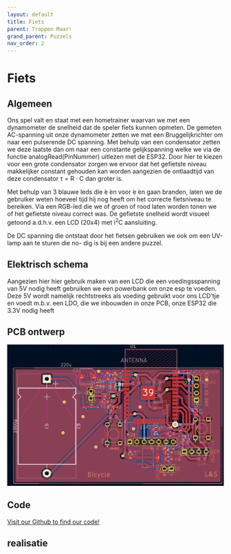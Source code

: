 ```yaml
---
layout: default
title: Fiets
parent: Trappen Maar!
grand_parent: Puzzels
nav_order: 2
---
```

# Fiets
## Algemeen

Ons spel valt en staat met een hometrainer waarvan we met een dynamometer de snelheid dat de speler fiets
kunnen opmeten. De gemeten AC-spanning uit onze dynamometer zetten we met een Bruggelijkrichter om
naar een pulserende DC spanning. Met behulp van een condensator zetten we deze laatste dan om naar een
constante gelijkspanning welke we via de functie analogRead(PinNummer) uitlezen met de ESP32.
Door hier te kiezen voor een grote condensator zorgen we ervoor dat het gefietste niveau makkelijker constant
gehouden kan worden aangezien de ontlaadtijd van deze condensator τ = R · C dan groter is.   

Met behulp van 3 blauwe leds die  ́e ́en voor  ́e ́en gaan branden, laten we de gebruiker weten hoeveel tijd
hij nog heeft om het correcte fietsniveau te bereiken. Via een RGB-led die we of groen of rood laten worden
tonen we of het gefietste niveau correct was. De gefietste snelheid wordt visueel getoond a.d.h.v. een LCD
(20x4) met i<sup>2</sup>C aansluiting.   

De DC spanning die ontstaat door het fietsen gebruiken we ook om een UV-lamp aan te sturen die no-
dig is bij een andere puzzel.

## Elektrisch schema
Aangezien hier hier gebruik maken van een LCD die een voedingsspanning van 5V nodig heeft gebruiken we
een powerbank om onze esp te voeden. Deze 5V wordt namelijk rechtstreeks als voeding gebruikt voor ons LCD’tje en voedt m.b.v. een LDO, die we inbouwden in onze PCB, onze ESP32 die 3.3V nodig heeft

## PCB ontwerp
![PCB ontwerp fiets](https://github.com/PLAN-IT-B/BachelorProefTrappenMaar/blob/main/website/fiets_PCB.jpg)
## Code
[Visit our Github to find our code!](https://github.com/PLAN-IT-B/BachelorProefTrappenMaar/blob/main/WERKENDE%20CODE%203-05/MeasuringDcVoltageWithCommunicationBuffer/src/main.cpp)

## realisatie